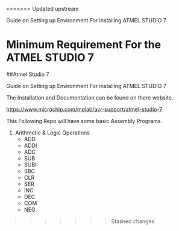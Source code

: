 <<<<<<< Updated upstream

Guide on Setting up Environment For installing ATMEL STUDIO 7

Minimum Requirement For the ATMEL STUDIO 7
=======
##Atmel Studio 7

Guide on Setting up Environment For installing ATMEL STUDIO 7

The Installation and Documentation can be found on there website.

https://www.microchip.com/mplab/avr-support/atmel-studio-7

This Following Repo will have some basic Assembly Programs.

1. Arithmetic & Logic Operations
    - ADD
    - ADDI
    - ADC
    - SUB
    - SUBI
    - SBC
    - CLR
    - SER
    - INC
    - DEC
    - COM
    - NEG
>>>>>>> Stashed changes
